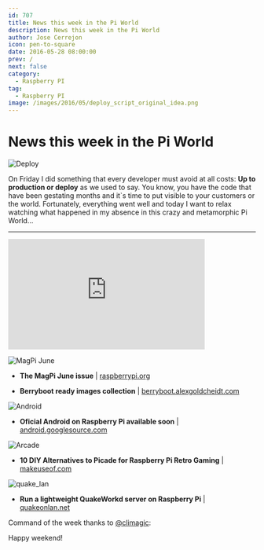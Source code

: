 ```yaml
---
id: 707
title: News this week in the Pi World
description: News this week in the Pi World
author: Jose Cerrejon
icon: pen-to-square
date: 2016-05-28 08:00:00
prev: /
next: false
category:
  - Raspberry PI
tag:
  - Raspberry PI
image: /images/2016/05/deploy_script_original_idea.png
---
```


# News this week in the Pi World

![Deploy](/images/2016/05/deploy_script_original_idea.png)

On Friday I did something that every developer must avoid at all costs: **Up to production or deploy** as we used to say. You know, you have the code that have been gestating months and it`s time to put visible to your customers or the world. Fortunately, everything went well and today I want to relax watching what happened in my absence in this crazy and metamorphic Pi World...

- - -
<iframe width="400" height="225" src="https://www.youtube.com/embed/PXReWIHc6-Q?rel=0&amp;showinfo=0" frameborder="0" allowfullscreen></iframe>

![MagPi June](/images/2016/05/magpi_june.png)

* **The MagPi June issue** | [raspberrypi.org](https://www.raspberrypi.org/magpi/issues/46/)

* **Berryboot ready images collection** | [berryboot.alexgoldcheidt.com](http://berryboot.alexgoldcheidt.com/images/)

![Android](/images/2015/04/lollipop.png)

* **Oficial Android on Raspberry Pi available soon** | [android.googlesource.com](https://android.googlesource.com/device/pifoundation/rpi3/)

![Arcade](/images/ada_retrogaming.jpg)

* **10 DIY Alternatives to Picade for Raspberry Pi Retro Gaming** | [makeuseof.com](http://www.makeuseof.com/tag/10-diy-alternatives-picade-raspberry-pi-retro-gaming/)

![quake_lan](/images/2016/05/quake_lan.png)

* **Run a lightweight QuakeWorkd server on Raspberry Pi** | [quakeonlan.net](http://www.quakeonlan.net/quakeworld-co-op-edition/)

Command of the week thanks to [@climagic](https://twitter.com/climagic/):




Happy weekend!